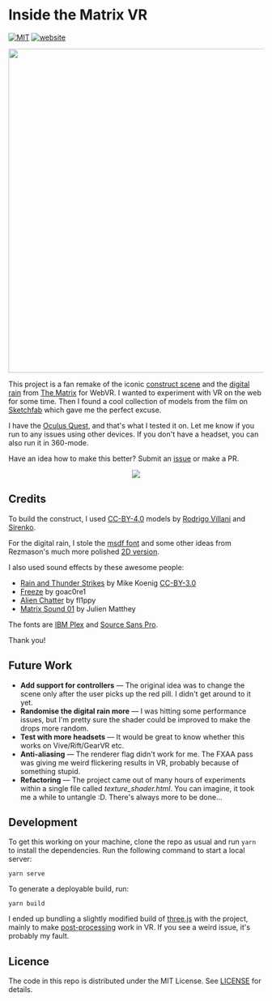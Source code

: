 # Inside the Matrix VR

[![MIT](https://img.shields.io/github/license/pazdera/matrix-vr)](https://github.com/pazdera/matrix-vr/blob/master/LICENSE) [![website](https://img.shields.io/website/https/radek.io/matrix-vr)](https://radek.io/matrix-vr/)

<p align="center">
  <img width="640" src="https://user-images.githubusercontent.com/169328/62210934-3d36a080-b395-11e9-93b6-11d873686f34.png">
</p>

This project is a fan remake of the iconic [construct scene](https://youtu.be/AGZiLMGdCE0?t=45) and the [digital rain](https://en.wikipedia.org/wiki/Matrix_digital_rain) from [The Matrix](https://www.imdb.com/title/tt0133093/) for WebVR. I wanted to experiment with VR on the web for some time. Then I found a cool collection of models from the film on [Sketchfab](https://sketchfab.com/rvillani/collections/the-matrix) which gave me the perfect excuse.

I have the [Oculus Quest](https://www.oculus.com/quest/), and that's what I tested it on. Let me know if you run to any issues using other devices. If you don't have a headset, you can also run it in 360-mode.

Have an idea how to make this better? Submit an [issue](https://github.com/pazdera/matrix-vr/issues) or make a PR.

<p align="center">
  <img src="https://user-images.githubusercontent.com/169328/62211026-6f480280-b395-11e9-9d64-cd059663054b.gif">
</p>

## Credits

To build the construct, I used [CC-BY-4.0](https://creativecommons.org/licenses/by/4.0/) models by [Rodrigo Villani](https://sketchfab.com/rvillani) and [Sirenko](https://sketchfab.com/sirenko).

For the digital rain, I stole the [msdf font](https://github.com/Rezmason/matrix/blob/master/matrixcode_msdf.png) and some other ideas from Rezmason's much more polished [2D version](https://github.com/Rezmason/matrix).

I also used sound effects by these awesome people:

* [Rain and Thunder Strikes](http://soundbible.com/901-Rain-And-Thunder-Strikes.html) by Mike Koenig [CC-BY-3.0](https://creativecommons.org/licenses/by/3.0/)
* [Freeze](https://freesound.org/people/goac0re1/sounds/333205/) by goac0re1
* [Alien Chatter](https://freesound.org/people/fl1ppy/sounds/149921/) by fl1ppy
* [Matrix Sound 01](https://freesound.org/people/Julien%20Matthey/sounds/105017/) by Julien Matthey

The fonts are [IBM Plex](https://www.ibm.com/plex/) and [Source Sans Pro](https://fonts.google.com/specimen/Source+Sans+Pro).

Thank you!

## Future Work

* **Add support for controllers** — The original idea was to change the scene only after the user picks up the red pill. I didn't get around to it yet.
* **Randomise the digital rain more** — I was hitting some performance issues, but I'm pretty sure the shader could be improved to make the drops more random.
* **Test with more headsets** — It would be great to know whether this works on Vive/Rift/GearVR etc.
* **Anti-aliasing** — The renderer flag didn't work for me. The FXAA pass was giving me weird flickering results in VR, probably because of something stupid.
* **Refactoring** — The project came out of many hours of experiments within a single file called _texture_shader.html_. You can imagine, it took me a while to untangle :D. There's always more to be done...

## Development

To get this working on your machine, clone the repo as usual and run `yarn` to install the dependencies. Run the following command to start a local server:

```
yarn serve
```

To generate a deployable build, run:

```
yarn build
```

I ended up bundling a slightly modified build of [three.js](http://threejs.org) with the project, mainly to make [post-processing](https://github.com/mrdoob/three.js/pull/15840) work in VR. If you see a weird issue, it's probably my fault.

## Licence

The code in this repo is distributed under the MIT License. See [LICENSE](https://github.com/pazdera/matrix-vr/blob/master/LICENSE) for details.
